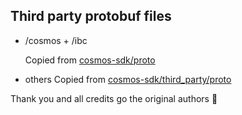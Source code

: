 ## Third party protobuf files
* /cosmos + /ibc
    
    Copied from [cosmos-sdk/proto](https://github.com/cosmos/cosmos-sdk/tree/master/proto)
* others
    Copied from [cosmos-sdk/third_party/proto](https://github.com/cosmos/cosmos-sdk/tree/master/third_party/proto)

Thank you and all credits go the original authors :bouquet:
